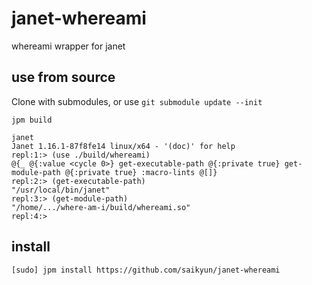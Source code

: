 # janet-whereami

whereami wrapper for janet

## use from source

Clone with submodules, or use `git submodule update --init`
```
jpm build
```

```
janet
Janet 1.16.1-87f8fe14 linux/x64 - '(doc)' for help
repl:1:> (use ./build/whereami)
@{_ @{:value <cycle 0>} get-executable-path @{:private true} get-module-path @{:private true} :macro-lints @[]}
repl:2:> (get-executable-path)
"/usr/local/bin/janet"
repl:3:> (get-module-path)
"/home/.../where-am-i/build/whereami.so"
repl:4:> 
```

## install
```
[sudo] jpm install https://github.com/saikyun/janet-whereami
```